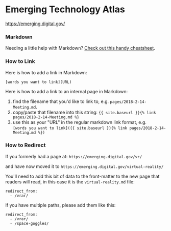 # Emerging Technology Atlas
https://emerging.digital.gov/



### Markdown
Needing a little help with Markdown? [Check out this handy cheatsheet](https://github.com/adam-p/markdown-here/wiki/Markdown-Cheatsheet).


### How to Link

Here is how to add a link in Markdown:

`[words you want to link](URL)`

Here is how to add a link to an internal page in Markdown:
1. find the filename that you'd like to link to, e.g. `pages/2018-2-14-Meeting.md`.
2. copy/paste that filename into this string: `{{ site.baseurl }}{% link pages/2018-2-14-Meeting.md %}`
3. use this as your "URL" in the regular markdown link format, e.g. <br>`[words you want to link]({{ site.baseurl }}{% link pages/2018-2-14-Meeting.md %})`


### How to Redirect

If you formerly had a page at: `https://emerging.digital.gov/vr/`

and have now moved it to
`https://emerging.digital.gov/virtual-reality/`

You'll need to add this bit of data to the front-matter to the new page that readers will read, in this case it is the `virtual-reality.md` file:

```
redirect_from:
  - /vrar/
```

If you have multiple paths, please add them like this:

```
redirect_from:
  - /vrar/
  - /space-goggles/
```
